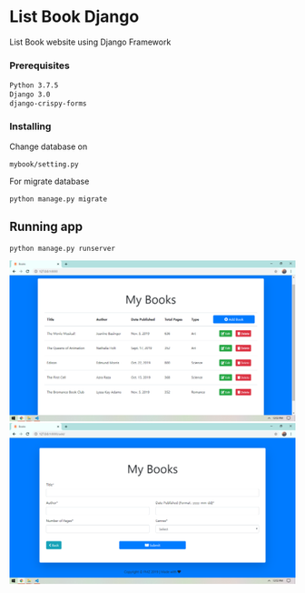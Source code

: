 # List Book Django

List Book website using Django Framework


### Prerequisites

```
Python 3.7.5
Django 3.0
django-crispy-forms
```

### Installing

Change database on 

```
mybook/setting.py
```

For migrate database 

```
python manage.py migrate
```


## Running app

```
python manage.py runserver
```


![Image description](1.png)
![Image description](2.png)
